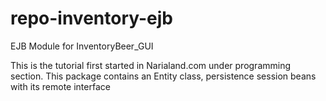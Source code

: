 # repo-inventory-ejb
EJB Module for InventoryBeer_GUI

This is the tutorial first started in Narialand.com under programming section. This package contains an Entity class, persistence session beans with 
its remote interface

